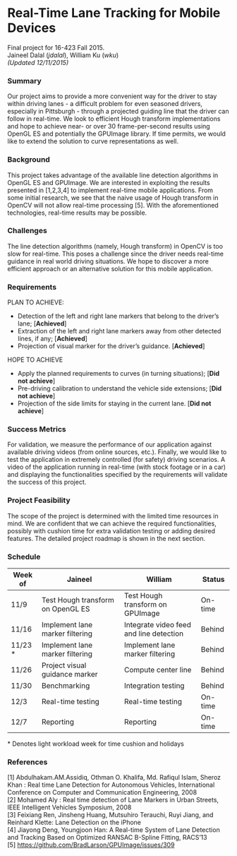 # Real-Time Lane Tracking for Mobile Devices
Final project for 16-423 Fall 2015. <br>
Jaineel Dalal (*jdalal*), William Ku (*wku*) <br>
<i>(Updated 12/11/2015)</i>

### Summary
Our project aims to provide a more convenient way for the driver to stay within driving lanes - a difficult problem for even seasoned drivers, especially in Pittsburgh - through a projected guiding line that the driver can follow in real-time. We look to efficient Hough transform implementations and hope to achieve near- or over 30 frame-per-second results using OpenGL ES and potentially the GPUImage library. If time permits, we would like to extend the solution to curve representations as well.

### Background
This project takes advantage of the available line detection algorithms in OpenGL ES and GPUImage. We are interested in exploiting the results presented in [1,2,3,4] to implement real-time mobile applications. From some initial research, we see that the naive usage of Hough transform in OpenCV will not allow real-time processing [5]. With the aforementioned technologies, real-time results may be possible.

### Challenges
The line detection algorithms (namely, Hough transform) in OpenCV is too slow for real-time. This poses a challenge since the driver needs real-time guidance in real world driving situations. We hope to discover a more efficient approach or an alternative solution for this mobile application.

### Requirements
PLAN TO ACHIEVE:
- Detection of the left and right lane markers that belong to the driver’s lane; [<b>Achieved</b>]
- Extraction of the left and right lane markers away from other detected lines, if any;  [<b>Achieved</b>]
- Projection of visual marker for the driver’s guidance.  [<b>Achieved</b>]

HOPE TO ACHIEVE
- Apply the planned requirements to curves (in turning situations); [<b>Did not achieve</b>]
- Pre-driving calibration to understand the vehicle side extensions; [<b>Did not achieve</b>]
- Projection of the side limits for staying in the current lane. [<b>Did not achieve</b>]

### Success Metrics
For validation, we measure the performance of our application against available driving videos (from online sources, etc.). Finally, we would like to test the application in extremely controlled (for safety) driving scenarios. A video of the application running in real-time (with stock footage or in a car) and displaying the functionalities specified by the requirements will validate the success of this project.

### Project Feasibility
The scope of the project is determined with the limited time resources in mind. We are confident that we can achieve the required functionalities, possibly with cushion time for extra validation testing or adding desired features. The detailed project roadmap is shown in the next section.

### Schedule
| Week of | Jaineel | William | Status |
|---------|---------|---------|---------|
| 11/9 | Test Hough transform on OpenGL ES | Test Hough transform on GPUImage | On-time
| 11/16 | Implement lane marker filtering | Integrate video feed and line detection | Behind
| 11/23 * | Implement lane marker filtering | Implement lane marker filtering | Behind
| 11/26 | Project visual guidance marker | Compute center line | Behind
| 11/30 | Benchmarking | Integration testing | Behind
| 12/3 | Real-time testing | Real-time testing | On-time
| 12/7 | Reporting | Reporting | On-time
\* Denotes light workload week for time cushion and holidays

### References
[1] Abdulhakam.AM.Assidiq, Othman O. Khalifa, Md. Rafiqul Islam, Sheroz Khan : Real time Lane Detection for Autonomous Vehicles, International Conference on Computer and Communication Engineering, 2008 <br>
[2] Mohamed Aly : Real time detection of Lane Markers in Urban Streets, IEEE Intelligent Vehicles Symposium, 2008 <br>
[3] Feixiang Ren, Jinsheng Huang, Mutsuhiro Terauchi, Ruyi Jiang, and Reinhard Klette: Lane Detection on the iPhone <br>
[4] Jiayong Deng, Youngjoon Han: A Real-time System of Lane Detection and Tracking Based on Optimized RANSAC B-Spline Fitting, RACS’13 <br>
[5] https://github.com/BradLarson/GPUImage/issues/309

